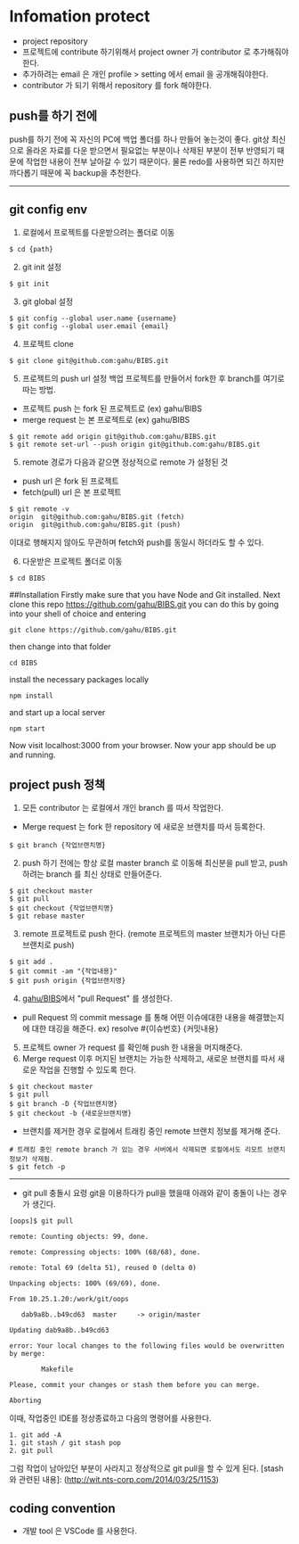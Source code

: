 # Infomation protect
- project repository
- 프로젝트에 contribute 하기위해서 project owner 가 contributor 로 추가해줘야한다.
- 추가하려는 email 은 개인 profile > setting 에서 email 을 공개해줘야한다.
- contributor 가 되기 위해서 repository 를 fork 해야한다.

## push를 하기 전에
push를 하기 전에 꼭 자신의 PC에 백업 폴더를 하나 만들어 놓는것이 좋다.
git상 최신으로 올라온 자료를 다운 받으면서 필요없는 부분이나 삭제된 부분이 전부 반영되기 때문에 작업한 내용이 전부 날아갈 수 있기 때문이다.
물론 redo를 사용하면 되긴 하지만 까다롭기 때문에 꼭 backup을 추천한다.

***
## git config env
1. 로컬에서 프로젝트를 다운받으려는 폴더로 이동
```
$ cd {path}
```
2. git init 설정
```
$ git init
```
3. git global 설정
```
$ git config --global user.name {username}
$ git config --global user.email {email}
```
4. 프로젝트 clone
```
$ git clone git@github.com:gahu/BIBS.git
```
5. 프로젝트의 push url 설정
백업 프로젝트를 만들어서 fork한 후 branch를 여기로 따는 방법.
- 프로젝트 push 는 fork 된 프로젝트로 (ex) gahu/BIBS
- merge request 는 본 프로젝트로 (ex) gahu/BIBS
```
$ git remote add origin git@github.com:gahu/BIBS.git
$ git remote set-url --push origin git@github.com:gahu/BIBS.git
```
5. remote 경로가 다음과 같으면 정상적으로 remote 가 설정된 것
- push url 은 fork 된 프로젝트
- fetch(pull) url 은 본 프로젝트
```
$ git remote -v
origin	git@github.com:gahu/BIBS.git (fetch)
origin	git@github.com:gahu/BIBS.git (push)
```
이대로 행해지지 않아도 무관하며 fetch와 push를 동일시 하더라도 할 수 있다.

6. 다운받은 프로젝트 폴더로 이동
```
$ cd BIBS
```

##Installation
Firstly make sure that you have Node and Git installed. Next clone this repo https://github.com/gahu/BIBS.git you can do this by going into your shell of choice and entering
```
git clone https://github.com/gahu/BIBS.git
```
then change into that folder
```
cd BIBS
```
install the necessary packages locally
```
npm install
```
and start up a local server
```
npm start
```
Now visit localhost:3000 from your browser. Now your app should be up and running.

## project push 정책
1. 모든 contributor 는 로컬에서 개인 branch 를 따서 작업한다.
- Merge request 는 fork 한 repository 에 새로운 브랜치를 따서 등록한다.
```
$ git branch {작업브랜치명}
```
2. push 하기 전에는 항상 로컬 master branch 로 이동해 최신분을 pull 받고, push 하려는 branch 를 최신 상태로 만들어준다.
```
$ git checkout master
$ git pull
$ git checkout {작업브랜치명}
$ git rebase master
```
3. remote 프로젝트로 push 한다. (remote 프로젝트의 master 브랜치가 아닌 다른 브랜치로 push)
```
$ git add .
$ git commit -am "{작업내용}"
$ git push origin {작업브랜치명}
```
4. [gahu/BIBS](https://github.com/gahu/BIBS.git/pulls)에서 "pull Request" 를 생성한다.
- pull Request 의 commit message 를 통해 어떤 이슈에대한 내용을 해결했는지에 대한 태깅을 해준다. ex) resolve #{이슈번호} {커밋내용}
5. 프로젝트 owner 가 request 를 확인해 push 한 내용을 머지해준다.
6. Merge request 이후 머지된 브랜치는 가능한 삭제하고, 새로운 브랜치를 따서 새로운 작업을 진행할 수 있도록 한다.
```
$ git checkout master
$ git pull
$ git branch -D {작업브랜치명}
$ git checkout -b {새로운브랜치명}
```
- 브랜치를 제거한 경우 로컬에서 트래킹 중인 remote 브랜치 정보를 제거해 준다.
```
# 트래킹 중인 remote branch 가 있는 경우 서버에서 삭제되면 로컬에서도 리모트 브랜치 정보가 삭제됨.
$ git fetch -p
```
***
- git pull 충돌시 요령
git을 이용하다가 pull을 했을때 아래와 같이 충돌이 나는 경우가 생긴다.
```
[oops]$ git pull

remote: Counting objects: 99, done.

remote: Compressing objects: 100% (68/68), done.

remote: Total 69 (delta 51), reused 0 (delta 0)

Unpacking objects: 100% (69/69), done.

From 10.25.1.20:/work/git/oops

   dab9a8b..b49cd63  master     -> origin/master

Updating dab9a8b..b49cd63

error: Your local changes to the following files would be overwritten by merge:

        Makefile

Please, commit your changes or stash them before you can merge.

Aborting
```
이때, 작업중인 IDE를 정상종료하고 다음의 명령어를 사용한다.
```
1. git add -A
1. git stash / git stash pop
2. git pull
```
그럼 작업이 남아있던 부분이 사라지고 정상적으로 git pull을 할 수 있게 된다.
[stash와 관련된 내용]: (http://wit.nts-corp.com/2014/03/25/1153)

## coding convention
- 개발 tool 은 VSCode 를 사용한다.